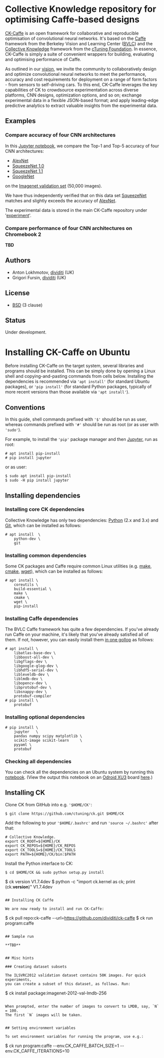 # Collective Knowledge repository for optimising Caffe-based designs

[CK-Caffe](https://github.com/dividiti/ck-caffe) is an open framework for
collaborative and reproducible optimisation of convolutional neural networks.
It's based on the [Caffe](http://caffe.berkeleyvision.org) framework from the
Berkeley Vision and Learning Center ([BVLC](http://bvlc.eecs.berkeley.edu)) and
the [Collective Knowledge](http://cknowledge.org) framework from the [cTuning
Foundation](http://ctuning.org). In essence, CK-Caffe is simply a suite of
convenient wrappers for building, evaluating and optimising performance of
Caffe.

As outlined in our [vision](http://dx.doi.org/10.1145/2909437.2909449), we
invite the community to collaboratively design and optimize convolutional
neural networks to meet the performance, accuracy and cost requirements for
deployment on a range of form factors - from sensors to self-driving cars. To
this end, CK-Caffe leverages the key capabilities of CK to crowdsource
experimentation across diverse platforms, CNN designs, optimization
options, and so on; exchange experimental data in a flexible JSON-based format;
and apply leading-edge predictive analytics to extract valuable insights from
the experimental data.

## Examples

### Compare accuracy of four CNN architectures

In this [Jupyter
notebook](http://nbviewer.jupyter.org/github/dividiti/ck-caffe/blob/master/script/explore-accuracy/explore_accuracy.20160808.ipynb),
we compare the Top-1 and Top-5 accuracy of four CNN architectures:

- [AlexNet](https://github.com/BVLC/caffe/tree/master/models/bvlc_alexnet)
- [SqueezeNet 1.0](https://github.com/DeepScale/SqueezeNet/tree/master/SqueezeNet_v1.0)
- [SqueezeNet 1.1](https://github.com/DeepScale/SqueezeNet/tree/master/SqueezeNet_v1.1)
- [GoogleNet](https://github.com/BVLC/caffe/tree/master/models/bvlc_googlenet)

on the [Imagenet validation set](http://academictorrents.com/details/5d6d0df7ed81efd49ca99ea4737e0ae5e3a5f2e5) (50,000 images).

We have thus independently verified that on this data set [SqueezeNet](https://arxiv.org/abs/1602.07360) matches and slightly exceeds the accuracy of [AlexNet](https://papers.nips.cc/paper/4824-imagenet-classification-with-deep-convolutional-neural-networks.pdf).

The experimental data is stored in the main CK-Caffe repository under '[experiment](https://github.com/dividiti/ck-caffe/tree/master/experiment)'.

### Compare performance of four CNN architectures on Chromebook 2

**TBD**

 
## Authors

* Anton Lokhmotov, [dividiti](http://dividiti.com) (UK)
* Grigori Fursin, [dividiti](http://dividiti.com) (UK)

## License
* [BSD](https://github.com/dividiti/ck-caffe/blob/master/LICENSE) (3 clause)

## Status
Under development.


# Installing CK-Caffe on Ubuntu

Before installing CK-Caffe on the target system, several libraries and programs
should be installed.  This can be simply done by opening a Linux shell and
copying-and-pasting commands from cells below.  Installing the dependencies is
recommended via `'apt install'` (for standard Ubuntu packages), or `'pip
install'` (for standard Python packages, typically of more recent versions than
those available via `'apt install'`).

## Conventions

In this guide, shell commands prefixed with `'$'` should be run as user,
whereas commands prefixed with `'#'` should be run as root (or as user with
`'sudo'`).

For example, to install the `'pip'` package manager and then
[Jupyter](http://jupyter.org), run as root:

```
# apt install pip-install
# pip install jupyter
```
or as user:
```
$ sudo apt install pip-install
$ sudo -H pip install jupyter
```

## Installing dependencies

### Installing core CK dependencies

Collective Knowledge has only two dependencies: [Python](http://python.org)
(2.x and 3.x) and [Git](https://git-scm.com), which can be installed as
follows:

```
# apt install  \
    python-dev \
    git
```

### Installing common dependencies

Some CK packages and Caffe require common Linux utilities (e.g.
[make](https://www.gnu.org/software/make), [cmake](http://cmake.org),
[wget](https://www.gnu.org/software/wget)), which can be installed as follows:

```
# apt install \
    coreutils \
    build-essential \
    make \ 
    cmake \
    wget \
    pip-install
```

### Installing Caffe dependencies

The BVLC Caffe framework has quite a few dependencies. If you've already run
Caffe on your machine, it's likely that you've already satisfied all of them.
If not, however, you can easily install them [in one
gollop](https://books.google.co.uk/books?isbn=0224046918) as follows:

```
# apt install \
    libatlas-base-dev \
    libboost-all-dev \
    libgflags-dev \
    libgoogle-glog-dev \
    libhdf5-serial-dev \
    libleveldb-dev \
    liblmdb-dev \
    libopencv-dev \
    libprotobuf-dev \
    libsnappy-dev \
    protobuf-compiler
# pip install \
    protobuf
```

### Installing optional dependencies

```
# pip install \
    jupyter   \
    pandas numpy scipy matplotlib \
    scikit-image scikit-learn     \
    pyyaml \
    protobuf
```

### Checking all dependencies

You can check all the dependencies on an Ubuntu system by running this [notebook](https://github.com/dividiti/ck-caffe/blob/master/script/check-deps/check_deps.ipynb). (View the output this notebook on an [Odroid XU3](http://odroid.com/dokuwiki/doku.php?id=en:odroid-xu3) board [here](http://nbviewer.jupyter.org/github/dividiti/ck-caffe/blob/master/script/check-deps/check_deps.xu3.20160808.ipynb).)


## Installing CK

Clone CK from GitHub into e.g. `'$HOME/CK'`:
```
$ git clone https://github.com/ctuning/ck.git $HOME/CK
```

Add the following to your `'$HOME/.bashrc'` and run `'source ~/.bashrc'` after that:

```
# Collective Knowledge.
export CK_ROOT=${HOME}/CK
export CK_REPOS=${HOME}/CK_REPOS
export CK_TOOLS=${HOME}/CK_TOOLS
export PATH=${HOME}/CK/bin:$PATH
```

Install the Python interface to CK:
```
$ cd $HOME/CK && sudo python setup.py install

```
$ ck version
V1.7.4dev
$ python -c "import ck.kernel as ck; print (ck.__version__)"
V1.7.4dev
```

## Installing CK Caffe

We are now ready to install and run CK-Caffe:
```
$ ck pull repo:ck-caffe --url=https://github.com/dividiti/ck-caffe
$ ck run program:caffe
```

## Sample run

**TBD**


## Misc hints

### Creating dataset subsets

The ILSVRC2012 validation dataset contains 50K images. For quick experiments,
you can create a subset of this dataset, as follows. Run:

```
$ ck install package:imagenet-2012-val-lmdb-256
```

When prompted, enter the number of images to convert to LMDB, say, `N` = 100.
The first `N` images will be taken.


## Setting environment variables

To set environment variables for running the program, use e.g.:

```
$ ck run program:caffe --env.CK_CAFFE_BATCH_SIZE=1 --env.CK_CAFFE_ITERATIONS=10
```
